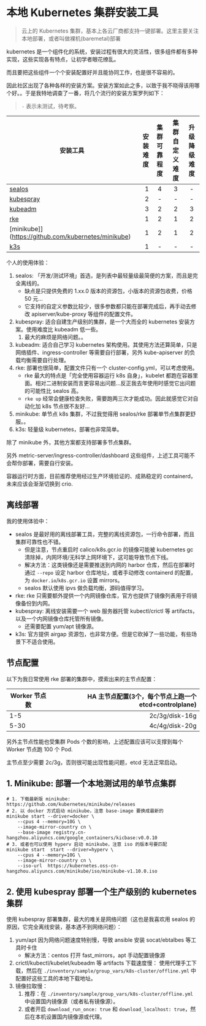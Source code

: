 # 本地 Kubernetes 集群安装工具

>云上的 Kubernetes 集群，基本上各云厂商都支持一键部署。这里主要关注本地部署，或者叫做裸机(baremetal)部署

kubernetes 是一个组件化的系统，安装过程有很大的灵活性，很多组件都有多种实现，这些实现各有特点，让初学者眼花缭乱。

而且要把这些组件一个个安装配置好并且能协同工作，也是很不容易的。

因此社区出现了各种各样的安装方案。安装方案如此之多，以致于我不晓得该用哪个好。。于是我特地调查了一番，将几个流行的安装方案罗列如下：

> `-` 表示未测试，待考察。

| 安装工具     | 安装难度 |  集群可靠程度  |  集群自定义难度 |  升级降级难度  |
| --------     | -----:   | :----:  | :----:  | :----:  |
| [sealos](https://github.com/fanux/sealos)       |    1     |   4     |    3    | - |
| [kubespray](https://github.com/kubernetes-sigs/kubespray)    |    2     |   -     |    -    | - |
| [kubeadm](https://kuboard.cn/install/install-k8s.html)      |    3     |   2     |    2    | 3 |
| [rke](https://docs.rancher.cn/rke/) |    1     |   2     |    1    | 2 |
| [minikube]](https://github.com/kubernetes/minikube) |    1     |   2     |    1    | 2 |
| [k3s](https://github.com/k3s-io/k3s) |    1     |   -     |    -    | - |


个人的使用体验：

1. sealos: 「开发/测试环境」首选，是列表中最轻量级最简便的方案，而且是完全离线的。
    - 缺点是只提供免费的 1.xx.0 版本的资源包，小版本的资源包收费，价格 50 元...
    - 它支持的自定义参数比较少，很多参数都只能在部署完成后，再手动去修改 apiserver/kube-proxy 等组件的配置文件。
2. kubespray: 适合自建生产级别的集群，是一个大而全的 kubernetes 安装方案。使用难度比 kubeadm 低一些。
   1. 最大的麻烦是网络问题。。
3. kubeadm: 适合自己学习 kubernetes 架构使用。其使用方法还算简单，只是网络插件、ingress-controller 等需要自行部署，另外 kube-apiserver 的负载均衡需要自行处理。
4. rke: 部署也很简单，配置文件只有一个 cluster-config.yml，可以考虑使用。
    - rke 最大的特点是「完全使用容器运行 k8s 自身」，kubelet 都跑在容器里面。相对二进制安装而言更容易出问题...反正我去年使用时感觉它出问题的可能性比 sealos 高。
    - `rke up` 经常会健康检查失败，需要跑两三次才能成功。因此就感觉它对自动化加 k8s 节点很不友好...
5. minikube: 单节点 k8s 集群，不过我觉得用 sealos/rke 部署单节点集群更舒服。。
6. k3s: 轻量级 kubernetes，部署也非常简单。

除了 minikube 外，其他方案都支持部署多节点集群。

另外 metric-server/ingress-controller/dashboard 这些组件，上述工具可能不会帮你部署，需要自行安装。

容器运行时方面，目前推荐使用经过生产环境验证的、成熟稳定的 containerd，未来应该会渐渐切换到 crio.

## 离线部署

我的使用体验中：

- sealos 是最好用的离线部署工具，完整的离线资源包，一行命令部署，而且集群可靠性也不错。
  - 但是注意，节点重启时 calico/k8s.gcr.io 的镜像可能被 kubernetes gc 清除掉，内网环境/无科学上网环境下，这可能导致节点下线。
  - 解决方法：这类镜像还是需要推送到内网的 harbor 仓库，然后在部署时通过 `--repo` 设定 harbor 仓库地址，或者手动修改 containerd 的配置，为 `docker.io`/`k8s.gcr.io` 设置 mirrors。
  - sealos 默认使用 ipvs 做负载均衡，源码值得学习。
- rke: rke 只需要额外提供一个内网镜像仓库，官方也提供了镜像列表用于将镜像备份到内网。
- kubespray: 离线安装需要一个 web 服务器托管 kubectl/crictl 等 artifacts，以及一个内网镜像仓库托管所有镜像。
    - 还需要配置 yum/apt 镜像源。
- k3s: 官方提供 airgap 资源包，也非常方便。但是它砍掉了一些功能，有些场景下不适合使用。

## 节点配置

以下为我日常使用 rke 部署的集群中，摸索出来的主节点配置：

| Worker 节点数   | HA 主节点配置(3个，每个节点上跑一个 etcd+controlplane) |
| --------       | -----:        |
|   1-5         |    2c/3g/disk-16g     |  
|   5-30        |    4c/4g/disk-20g      |

另外主节点性能也受集群 Pods 个数的影响，上述配置应该可以支撑到每个 Worker 节点跑 100 个 Pod.

主节点至少需要 2c/3g，否则很可能出现性能问题，etcd 无法正常启动。


## 1. Minikube: 部署一个本地测试用的单节点集群

```shell
# 1. 下载最新版 minikube: https://github.com/kubernetes/minikube/releases
# 2. 以 docker 方式启动 minikube，注意 base-image 要换成最新的
minikube start --driver=docker \
    --cpus 4 --memory=10G \
    --image-mirror-country cn \
    --base-image registry.cn-hangzhou.aliyuncs.com/google_containers/kicbase:v0.0.10
# 3. 或者也可以使用 hyperv 启动 minikube，注意 iso 的版本号要匹配
minikube start  start --driver=hyperv \
    --cpus 4 --memory=10G \
    --image-mirror-country cn \
    --iso-url  https://kubernetes.oss-cn-hangzhou.aliyuncs.com/minikube/iso/minikube-v1.10.0.iso
```

## 2. 使用 kubespray 部署一个生产级别的 kubernetes 集群

使用 kubespray 部署集群，最大的难关是网络问题（这也是我喜欢用 sealos 的原因，它完全离线安装，基本遇不到网络问题）：

1. yum/apt 因为网络问题速度特别慢，导致 ansible 安装 socat/ebtalbes 等工具时卡住
    - 解决方法：centos 打开 fast_mirrors，apt 手动配置镜像源
1. crictl/kubectl/kubelet/kubeadm 等 artifacts 下载速度慢： 使用代理手工下载，然后在 `./inventory/sample/group_vars/k8s-cluster/offline.yml` 中配置好这些工具的本地下载地址。
1. 镜像拉取慢：
   1. 推荐：在 `./inventory/sample/group_vars/k8s-cluster/offline.yml` 中设置国内镜像源（或者私有镜像源）。
   2. 或者开启 `download_run_once: true` 和 `download_localhost: true`，然后在本机设置国内镜像源或代理。

